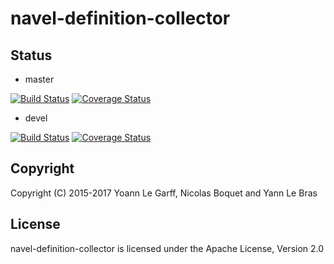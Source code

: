 navel-definition-collector
==========================

Status
------

- master

[![Build Status](https://travis-ci.org/Navel-IT/navel-definition-collector.svg?branch=master)](https://travis-ci.org/Navel-IT/navel-definition-collector?branch=master)
[![Coverage Status](https://coveralls.io/repos/github/Navel-IT/navel-definition-collector/badge.svg?branch=master)](https://coveralls.io/github/Navel-IT/navel-definition-collector?branch=master)

- devel

[![Build Status](https://travis-ci.org/Navel-IT/navel-definition-collector.svg?branch=devel)](https://travis-ci.org/Navel-IT/navel-definition-collector?branch=devel)
[![Coverage Status](https://coveralls.io/repos/github/Navel-IT/navel-definition-collector/badge.svg?branch=devel)](https://coveralls.io/github/Navel-IT/navel-definition-collector?branch=devel)

Copyright
---------

Copyright (C) 2015-2017 Yoann Le Garff, Nicolas Boquet and Yann Le Bras

License
-------

navel-definition-collector is licensed under the Apache License, Version 2.0
